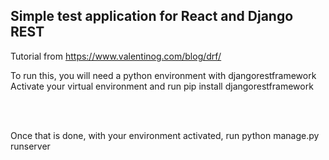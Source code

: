 ## Simple test application for React and Django REST

Tutorial from https://www.valentinog.com/blog/drf/
<br/>

To run this, you will need a python environment with djangorestframework <br/>
Activate your virtual environment and run
pip install djangorestframework

<br/>
<br/>

Once that is done, with your environment activated, run
python manage.py runserver
